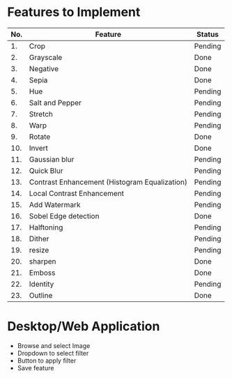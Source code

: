 # Features to Implement

|No. | Feature | Status |
|----|---------|--------|
|1.| Crop    | Pending |
|2.| Grayscale | Done |
|3.| Negative | Done |
|4.| Sepia | Done |
|5.| Hue | Pending |
|6.| Salt and Pepper | Pending |
|7.| Stretch | Pending |
|8.| Warp | Pending |
|9.| Rotate | Done |
|10.| Invert | Done |
|11.| Gaussian blur | Pending |
|12.| Quick Blur | Pending |
|13.| Contrast Enhancement (Histogram Equalization) | Pending |
|14.| Local Contrast Enhancement | Pending |
|15.| Add Watermark | Pending |
|16.| Sobel Edge detection | Done |
|17.| Halftoning | Pending |
|18.| Dither | Pending |
|19.| resize | Pending |
|20.| sharpen | Done |
|21.| Emboss | Done |
|22.| Identity | Pending |
|23.| Outline | Done |

# Desktop/Web Application

* Browse and select Image
* Dropdown to select filter
* Button to apply filter
* Save feature 



